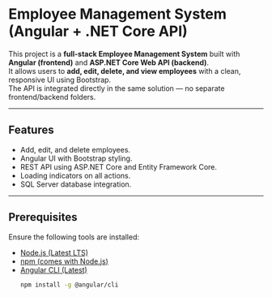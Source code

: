 # Employee Management System (Angular + .NET Core API)

This project is a **full-stack Employee Management System** built with **Angular (frontend)** and **ASP.NET Core Web API (backend)**.  
It allows users to **add, edit, delete, and view employees** with a clean, responsive UI using Bootstrap.  
The API is integrated directly in the same solution — no separate frontend/backend folders.

---

## Features
- Add, edit, and delete employees.
- Angular UI with Bootstrap styling.
- REST API using ASP.NET Core and Entity Framework Core.
- Loading indicators on all actions.
- SQL Server database integration.

---

## Prerequisites

Ensure the following tools are installed:

- [Node.js (Latest LTS)](https://nodejs.org/)  
- [npm (comes with Node.js)](https://www.npmjs.com/)  
- [Angular CLI (Latest)](https://angular.io/cli)  
  ```bash
  npm install -g @angular/cli
